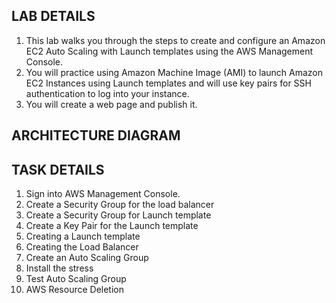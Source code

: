 <H2> LAB DETAILS </h2>

<ol>
 <li> This lab walks you through the steps to create and configure an Amazon EC2 Auto Scaling with Launch templates using the AWS Management Console. </li>

 <li> You will practice using Amazon Machine Image (AMI) to launch Amazon EC2 Instances using Launch templates and will use key pairs for SSH authentication to log into your instance.</li>

 <li> You will create a web page and publish it.</li>
</ol>




<H2> ARCHITECTURE DIAGRAM </h2>




<h2> TASK DETAILS </h2>

<ol>
<li>	Sign into AWS Management Console. </li>
<li>	Create a Security Group for the load balancer </li>
<li>	Create a Security Group for Launch template </li>
<li>	Create a Key Pair for the Launch template </li>
<li>	Creating a Launch template </li>
<li>	Creating the Load Balancer </li>
<li>	Create an Auto Scaling Group </li>
<li>	Install the stress </li>
<li>	Test Auto Scaling Group </li>
<li>	AWS Resource Deletion </li>

</ol>

  



